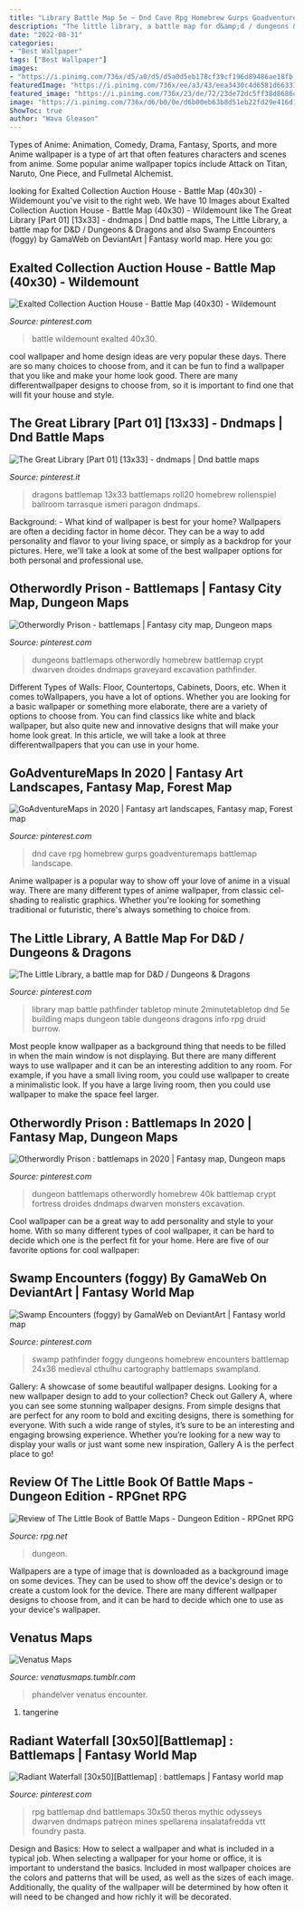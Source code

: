 ```yaml
---
title: "Library Battle Map 5e ~ Dnd Cave Rpg Homebrew Gurps Goadventuremaps Battlemap Landscape"
description: "The little library, a battle map for d&amp;d / dungeons &amp; dragons"
date: "2022-08-31"
categories:
- "Best Wallpaper"
tags: ["Best Wallpaper"]
images:
- "https://i.pinimg.com/736x/d5/a0/d5/d5a0d5eb178cf39cf196d89486ae18fb.jpg"
featuredImage: "https://i.pinimg.com/736x/ee/a3/43/eea3430c4d6581d6633111c0018ae52a.jpg"
featured_image: "https://i.pinimg.com/736x/23/de/72/23de72dc5ff38d8686c5a716cee055ee.jpg"
image: "https://i.pinimg.com/736x/d6/b0/0e/d6b00eb63b8d51eb22fd29e416d13d30.jpg"
ShowToc: true
author: "Wava Gleason"
---
```



Types of Anime: Animation, Comedy, Drama, Fantasy, Sports, and more
Anime wallpaper is a type of art that often features characters and scenes from anime. Some popular anime wallpaper topics include Attack on Titan, Naruto, One Piece, and Fullmetal Alchemist.

	

		
looking for Exalted Collection Auction House - Battle Map (40x30) - Wildemount you've visit to the right web. We have 10 Images about Exalted Collection Auction House - Battle Map (40x30) - Wildemount like The Great Library [Part 01] [13x33] - dndmaps | Dnd battle maps, The Little Library, a battle map for D&amp;D / Dungeons &amp; Dragons and also Swamp Encounters (foggy) by GamaWeb on DeviantArt | Fantasy world map. Here you go:
		
    
## Exalted Collection Auction House - Battle Map (40x30) - Wildemount

<img loading=lazy src="https://i.pinimg.com/736x/d6/b0/0e/d6b00eb63b8d51eb22fd29e416d13d30.jpg" onerror="this.onerror=null;this.src='https://tse3.mm.bing.net/th?id=OIP.9FZC7Q808nAMHW7ir1d7XwHaFj&amp;pid=15.1';" alt="Exalted Collection Auction House - Battle Map (40x30) - Wildemount">

_Source: pinterest.com_

>battle wildemount exalted 40x30. 

	

cool wallpaper and home design ideas are very popular these days. There are so many choices to choose from, and it can be fun to find a wallpaper that you like and make your home look good. There are many differentwallpaper designs to choose from, so it is important to find one that will fit your house and style.

    
## The Great Library [Part 01] [13x33] - Dndmaps | Dnd Battle Maps

<img loading=lazy src="https://i.pinimg.com/736x/23/de/72/23de72dc5ff38d8686c5a716cee055ee.jpg" onerror="this.onerror=null;this.src='https://tse2.mm.bing.net/th?id=OIP.W8gEzryukB4nc_ZzsrVxEAHaSy&amp;pid=15.1';" alt="The Great Library [Part 01] [13x33] - dndmaps | Dnd battle maps">

_Source: pinterest.it_

>dragons battlemap 13x33 battlemaps roll20 homebrew rollenspiel ballroom tarrasque ismeri paragon dndmaps. 

	

Background: - What kind of wallpaper is best for your home?
Wallpapers are often a deciding factor in home décor. They can be a way to add personality and flavor to your living space, or simply as a backdrop for your pictures. Here, we'll take a look at some of the best wallpaper options for both personal and professional use.

    
## Otherwordly Prison - Battlemaps | Fantasy City Map, Dungeon Maps

<img loading=lazy src="https://i.pinimg.com/736x/d5/a0/d5/d5a0d5eb178cf39cf196d89486ae18fb.jpg" onerror="this.onerror=null;this.src='https://tse1.mm.bing.net/th?id=OIP.FgBkqccURC7s1G0wX7gF5AHaK5&amp;pid=15.1';" alt="Otherwordly Prison - battlemaps | Fantasy city map, Dungeon maps">

_Source: pinterest.com_

>dungeons battlemaps otherwordly homebrew battlemap crypt dwarven droides dndmaps graveyard excavation pathfinder. 

	

Different Types of Walls: Floor, Countertops, Cabinets, Doors, etc.
When it comes toWallpapers, you have a lot of options. Whether you are looking for a basic wallpaper or something more elaborate, there are a variety of options to choose from. You can find classics like white and black wallpaper, but also quite new and innovative designs that will make your home look great. In this article, we will take a look at three differentwallpapers that you can use in your home.

    
## GoAdventureMaps In 2020 | Fantasy Art Landscapes, Fantasy Map, Forest Map

<img loading=lazy src="https://i.pinimg.com/736x/ee/a3/43/eea3430c4d6581d6633111c0018ae52a.jpg" onerror="this.onerror=null;this.src='https://tse4.mm.bing.net/th?id=OIP.KclVT5c3zlOddbESZnmOxwHaLH&amp;pid=15.1';" alt="GoAdventureMaps in 2020 | Fantasy art landscapes, Fantasy map, Forest map">

_Source: pinterest.com_

>dnd cave rpg homebrew gurps goadventuremaps battlemap landscape. 

	

Anime wallpaper is a popular way to show off your love of anime in a visual way. There are many different types of anime wallpaper, from classic cel-shading to realistic graphics. Whether you're looking for something traditional or futuristic, there's always something to choice from.

    
## The Little Library, A Battle Map For D&amp;D / Dungeons &amp; Dragons

<img loading=lazy src="https://i.pinimg.com/originals/bf/27/0b/bf270b72138d640208db65f41aee11c5.jpg" onerror="this.onerror=null;this.src='https://tse2.mm.bing.net/th?id=OIP.SPZWODOyirk6cGpyTZOJigHaFI&amp;pid=15.1';" alt="The Little Library, a battle map for D&amp;D / Dungeons &amp; Dragons">

_Source: pinterest.com_

>library map battle pathfinder tabletop minute 2minutetabletop dnd 5e building maps dungeon table dungeons dragons info rpg druid burrow. 

	

Most people know wallpaper as a background thing that needs to be filled in when the main window is not displaying. But there are many different ways to use wallpaper and it can be an interesting addition to any room. For example, if you have a small living room, you could use wallpaper to create a minimalistic look. If you have a large living room, then you could use wallpaper to make the space feel larger.

    
## Otherwordly Prison : Battlemaps In 2020 | Fantasy Map, Dungeon Maps

<img loading=lazy src="https://i.pinimg.com/736x/7c/21/d4/7c21d498d5d0ed74676f9de03c67cdb1.jpg" onerror="this.onerror=null;this.src='https://tse3.mm.bing.net/th?id=OIP.C0X1-Nvev9e7rvdFA28cKgHaK5&amp;pid=15.1';" alt="Otherwordly Prison : battlemaps in 2020 | Fantasy map, Dungeon maps">

_Source: pinterest.com_

>dungeon battlemaps otherwordly homebrew 40k battlemap crypt fortress droides dndmaps dwarven monsters excavation. 

	

Cool wallpaper can be a great way to add personality and style to your home. With so many different types of cool wallpaper, it can be hard to decide which one is the perfect fit for your home. Here are five of our favorite options for cool wallpaper: 

    
## Swamp Encounters (foggy) By GamaWeb On DeviantArt | Fantasy World Map

<img loading=lazy src="https://i.pinimg.com/736x/47/7b/07/477b07ea42db7def4d2f6bbe9c6e7aa7.jpg" onerror="this.onerror=null;this.src='https://tse4.mm.bing.net/th?id=OIP.I5Vsee82VqQipoDOgC7V9QHaO0&amp;pid=15.1';" alt="Swamp Encounters (foggy) by GamaWeb on DeviantArt | Fantasy world map">

_Source: pinterest.com_

>swamp pathfinder foggy dungeons homebrew encounters battlemap 24x36 medieval cthulhu cartography battlemaps swampland. 

	

Gallery: A showcase of some beautiful wallpaper designs.
Looking for a new wallpaper design to add to your collection? Check out Gallery A, where you can see some stunning wallpaper designs. From simple designs that are perfect for any room to bold and exciting designs, there is something for everyone. With such a wide range of styles, it’s sure to be an interesting and engaging browsing experience. Whether you’re looking for a new way to display your walls or just want some new inspiration, Gallery A is the perfect place to go!





	
	
    
## Review Of The Little Book Of Battle Maps - Dungeon Edition - RPGnet RPG

<img loading=lazy src="https://forum.reapermini.com/uploads/monthly_2020_01/IMG_4066.thumb.JPG.3a3678c57a32532f2f24661637f3f14d.JPG" onerror="this.onerror=null;this.src='https://tse3.mm.bing.net/th?id=OIP.HAgT9bjXlgzh_qY0kwyttAHaFj&amp;pid=15.1';" alt="Review of The Little Book of Battle Maps - Dungeon Edition - RPGnet RPG">

_Source: rpg.net_

>dungeon. 

	

Wallpapers are a type of image that is downloaded as a background image on some devices. They can be used to show off the device's design or to create a custom look for the device. There are many different wallpaper designs to choose from, and it can be hard to decide which one to use as your device's wallpaper.

    
## Venatus Maps

<img loading=lazy src="https://64.media.tumblr.com/62dd913bf1599926cd6ef558fc137fb0/f7814dacfbf977b0-a9/s1280x1920/ad52376cf46535b420a21be39d88fe004a7b1f77.jpg" onerror="this.onerror=null;this.src='https://tse3.mm.bing.net/th?id=OIP.nu3LqSTKPj82MuGlUf89eQHaFu&amp;pid=15.1';" alt="Venatus Maps">

_Source: venatusmaps.tumblr.com_

>phandelver venatus encounter. 

	

1. tangerine 

    
## Radiant Waterfall [30x50][Battlemap] : Battlemaps | Fantasy World Map

<img loading=lazy src="https://i.pinimg.com/736x/71/b7/af/71b7af4556641db6ee28ec4aa48ff114.jpg" onerror="this.onerror=null;this.src='https://tse3.mm.bing.net/th?id=OIP.E63jzSt1rWOfVlIsPhK5rQHaMV&amp;pid=15.1';" alt="Radiant Waterfall [30x50][Battlemap] : battlemaps | Fantasy world map">

_Source: pinterest.com_

>rpg battlemap dnd battlemaps 30x50 theros mythic odysseys dwarven dndmaps patreon mines spellarena insalatafredda vtt foundry pasta. 

	

Design and Basics: How to select a wallpaper and what is included in a typical job.
When selecting a wallpaper for your home or office, it is important to understand the basics. Included in most wallpaper choices are the colors and patterns that will be used, as well as the sizes of each image. Additionally, the quality of the wallpaper will be determined by how often it will need to be changed and how richly it will be decorated.

